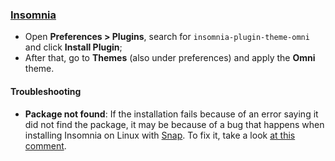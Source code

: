 ### [Insomnia](http://insomnia.rest)

- Open **Preferences > Plugins**, search for `insomnia-plugin-theme-omni` and click **Install Plugin**;
- After that, go to **Themes** (also under preferences) and apply the **Omni** theme.

#### Troubleshooting

- **Package not found**: If the installation fails because of an error saying it did not find the package, it may be because of a bug that happens when installing Insomnia on Linux with [Snap](https://snapcraft.io/). To fix it, take a look [at this comment](https://github.com/getomni/insomnia/issues/6#issuecomment-781633104).
